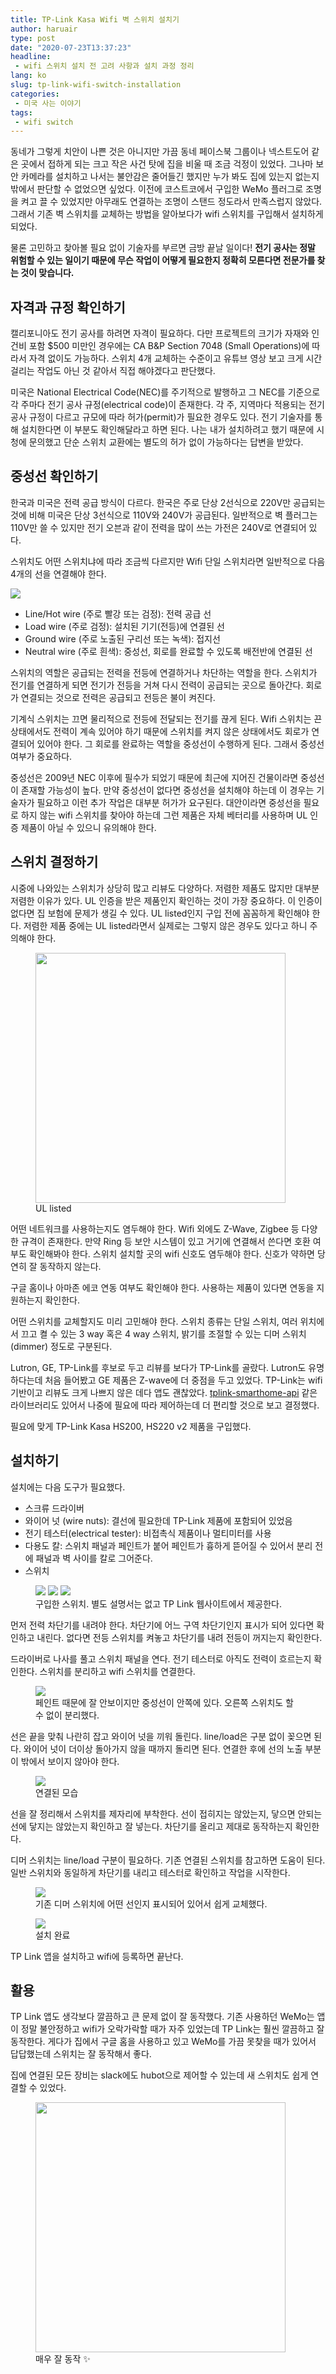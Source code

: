 ```yaml
---
title: TP-Link Kasa Wifi 벽 스위치 설치기
author: haruair
type: post
date: "2020-07-23T13:37:23"
headline:
 - wifi 스위치 설치 전 고려 사항과 설치 과정 정리
lang: ko
slug: tp-link-wifi-switch-installation
categories:
 - 미국 사는 이야기
tags:
 - wifi switch
---
```


동네가 그렇게 치안이 나쁜 것은 아니지만 가끔 동네 페이스북 그룹이나 넥스트도어 같은 곳에서 접하게 되는 크고 작은 사건 탓에 집을 비울 때 조금 걱정이 있었다. 그나마 보안 카메라를 설치하고 나서는 불안감은 줄어들긴 했지만 누가 봐도 집에 있는지 없는지 밖에서 판단할 수 없었으면 싶었다. 이전에 코스트코에서 구입한 WeMo 플러그로 조명을 켜고 끌 수 있었지만 아무래도 연결하는 조명이 스탠드 정도라서 만족스럽지 않았다. 그래서 기존 벽 스위치를 교체하는 방법을 알아보다가 wifi 스위치를 구입해서 설치하게 되었다.

물론 고민하고 찾아볼 필요 없이 기술자를 부르면 금방 끝날 일이다! **전기 공사는 정말 위험할 수 있는 일이기 때문에 무슨 작업이 어떻게 필요한지 정확히 모른다면 전문가를 찾는 것이 맞습니다.**

## 자격과 규정 확인하기

캘리포니아도 전기 공사를 하려면 자격이 필요하다. 다만 프로젝트의 크기가 자재와 인건비 포함 $500 미만인 경우에는 CA B&P Section 7048 (Small Operations)에 따라서 자격 없이도 가능하다. 스위치 4개 교체하는 수준이고 유튜브 영상 보고 크게 시간 걸리는 작업도 아닌 것 같아서 직접 해야겠다고 판단했다.

미국은 National Electrical Code(NEC)를 주기적으로 발행하고 그 NEC를 기준으로 각 주마다 전기 공사 규정(electrical code)이 존재한다. 각 주, 지역마다 적용되는 전기 공사 규정이 다르고 규모에 따라 허가(permit)가 필요한 경우도 있다. 전기 기술자를 통해 설치한다면 이 부분도 확인해달라고 하면 된다. 나는 내가 설치하려고 했기 때문에 시청에 문의했고 단순 스위치 교환에는 별도의 허가 없이 가능하다는 답변을 받았다.

## 중성선 확인하기

한국과 미국은 전력 공급 방식이 다르다. 한국은 주로 단상 2선식으로 220V만 공급되는 것에 비해 미국은 단상 3선식으로 110V와 240V가 공급된다. 일반적으로 벽 플러그는 110V만 쓸 수 있지만 전기 오븐과 같이 전력을 많이 쓰는 가전은 240V로 연결되어 있다.

스위치도 어떤 스위치냐에 따라 조금씩 다르지만 Wifi 단일 스위치라면 일반적으로 다음 4개의 선을 연결해야 한다.

<img src="/ko/posts/2020/switch/tp-link.jpg" loading="lazy" />

- Line/Hot wire (주로 빨강 또는 검정): 전력 공급 선
- Load wire (주로 검정): 설치된 기기(전등)에 연결된 선
- Ground wire (주로 노출된 구리선 또는 녹색): 접지선
- Neutral wire (주로 흰색): 중성선, 회로를 완료할 수 있도록 배전반에 연결된 선

스위치의 역할은 공급되는 전력을 전등에 연결하거나 차단하는 역할을 한다. 스위치가 전기를 연결하게 되면 전기가 전등을 거쳐 다시 전력이 공급되는 곳으로 돌아간다. 회로가 연결되는 것으로 전력은 공급되고 전등은 불이 켜진다.

기계식 스위치는 끄면 물리적으로 전등에 전달되는 전기를 끊게 된다. Wifi 스위치는 끈 상태에서도 전력이 계속 있어야 하기 때문에 스위치를 켜지 않은 상태에서도 회로가 연결되어 있어야 한다. 그 회로를 완료하는 역할을 중성선이 수행하게 된다. 그래서 중성선 여부가 중요하다.

중성선은 2009년 NEC 이후에 필수가 되었기 때문에 최근에 지어진 건물이라면 중성선이 존재할 가능성이 높다. 만약 중성선이 없다면 중성선을 설치해야 하는데 이 경우는 기술자가 필요하고 이런 추가 작업은 대부분 허가가 요구된다. 대안이라면 중성선을 필요로 하지 않는 wifi 스위치를 찾아야 하는데 그런 제품은 자체 베터리를 사용하며 UL 인증 제품이 아닐 수 있으니 유의해야 한다.

## 스위치 결정하기

시중에 나와있는 스위치가 상당히 많고 리뷰도 다양하다. 저렴한 제품도 많지만 대부분 저렴한 이유가 있다. UL 인증을 받은 제품인지 확인하는 것이 가장 중요하다. 이 인증이 없다면 집 보험에 문제가 생길 수 있다. UL listed인지 구입 전에 꼼꼼하게 확인해야 한다. 저렴한 제품 중에는 UL listed라면서 실제로는 그렇지 않은 경우도 있다고 하니 주의해야 한다.

<figure class="wide">

<img src="/ko/posts/2020/switch/ul-listed.png" width="400" loading="lazy" />
<figcaption>UL listed</figcaption>
</figure>

어떤 네트워크를 사용하는지도 염두해야 한다. Wifi 외에도 Z-Wave, Zigbee 등 다양한 규격이 존재한다. 만약 Ring 등 보안 시스템이 있고 거기에 연결해서 쓴다면 호환 여부도 확인해봐야 한다. 스위치 설치할 곳의 wifi 신호도 염두해야 한다. 신호가 약하면 당연히 잘 동작하지 않는다.

구글 홈이나 아마존 에코 연동 여부도 확인해야 한다. 사용하는 제품이 있다면 연동을 지원하는지 확인한다.

어떤 스위치를 교체할지도 미리 고민해야 한다. 스위치 종류는 단일 스위치, 여러 위치에서 끄고 켤 수 있는 3 way 혹은 4 way 스위치, 밝기를 조절할 수 있는 디머 스위치(dimmer) 정도로 구분된다.

Lutron, GE, TP-Link를 후보로 두고 리뷰를 보다가 TP-Link를 골랐다. Lutron도 유명하다는데 처음 들어봤고 GE 제품은 Z-wave에 더 중점을 두고 있었다. TP-Link는 wifi 기반이고 리뷰도 크게 나쁘지 않은 데다 앱도 괜찮았다. [tplink-smarthome-api](https://www.npmjs.com/package/tplink-smarthome-api) 같은 라이브러리도 있어서 나중에 필요에 따라 제어하는데 더 편리할 것으로 보고 결정했다.

필요에 맞게 TP-Link Kasa HS200, HS220 v2 제품을 구입했다.

## 설치하기

설치에는 다음 도구가 필요했다.

- 스크류 드라이버
- 와이어 넛 (wire nuts): 결선에 필요한데 TP-Link 제품에 포함되어 있었음
- 전기 테스터(electrical tester): 비접촉식 제품이나 멀티미터를 사용
- 다용도 칼: 스위치 패널과 페인트가 붙어 페인트가 흉하게 뜯어질 수 있어서 분리 전에 패널과 벽 사이를 칼로 그어준다.
- 스위치

<figure class="wide">

<img src="/ko/posts/2020/switch/switches.jpg" loading="lazy" />
<img src="/ko/posts/2020/switch/package.jpg" loading="lazy" />
<img src="/ko/posts/2020/switch/dimmer.jpg" loading="lazy" />

<figcaption>구입한 스위치. 별도 설명서는 없고 TP Link 웹사이트에서 제공한다.</figcaption>
</figure>

먼저 전력 차단기를 내려야 한다. 차단기에 어느 구역 차단기인지 표시가 되어 있다면 확인하고 내린다. 없다면 전등 스위치를 켜놓고 차단기를 내려 전등이 꺼지는지 확인한다.

드라이버로 나사를 풀고 스위치 패널을 연다. 전기 테스터로 아직도 전력이 흐르는지 확인한다. 스위치를 분리하고 wifi 스위치를 연결한다.

<figure class="wide">

<img src="/ko/posts/2020/switch/switch-inside.jpg" loading="lazy" />
<figcaption>페인트 때문에 잘 안보이지만 중성선이 안쪽에 있다. 오른쪽 스위치도 할 수 없이 분리했다.</figcaption>
</figure>

선은 끝을 맞춰 나란히 잡고 와이어 넛을 끼워 돌린다. line/load은 구분 없이 꽂으면 된다. 와이어 넛이 더이상 돌아가지 않을 때까지 돌리면 된다. 연결한 후에 선의 노출 부분이 밖에서 보이지 않아야 한다.

<figure class="wide">

<img src="/ko/posts/2020/switch/after-connect.jpg" loading="lazy" />
<figcaption>연결된 모습</figcaption>
</figure>

선을 잘 정리해서 스위치를 제자리에 부착한다. 선이 접히지는 않았는지, 닿으면 안되는 선에 닿지는 않았는지 확인하고 잘 넣는다. 차단기를 올리고 제대로 동작하는지 확인한다.

디머 스위치는 line/load 구분이 필요하다. 기존 연결된 스위치를 참고하면 도움이 된다. 일반 스위치와 동일하게 차단기를 내리고 테스터로 확인하고 작업을 시작한다.

<figure class="wide">

<img src="/ko/posts/2020/switch/dimmer-inside.jpg" loading="lazy" />
<figcaption>기존 디머 스위치에 어떤 선인지 표시되어 있어서 쉽게 교체했다.</figcaption>
</figure>

<figure class="wide">

<img src="/ko/posts/2020/switch/switch-installed.jpg" loading="lazy" />
<figcaption>설치 완료</figcaption>
</figure>

TP Link 앱을 설치하고 wifi에 등록하면 끝난다.

## 활용

TP Link 앱도 생각보다 깔끔하고 큰 문제 없이 잘 동작했다. 기존 사용하던 WeMo는 앱이 정말 불안정하고 wifi가 오락가락할 때가 자주 있었는데 TP Link는 훨씬 깔끔하고 잘 동작한다. 게다가 집에서 구글 홈을 사용하고 있고 WeMo를 가끔 못찾을 때가 있어서 답답했는데 스위치는 잘 동작해서 좋다.

집에 연결된 모든 장비는 slack에도 hubot으로 제어할 수 있는데 새 스위치도 쉽게 연결할 수 있었다.

<figure class="wide">

<img src="/ko/posts/2020/switch/slack.png" width="400" loading="lazy" />
<figcaption>매우 잘 동작 ✨</figcaption>
</figure>
